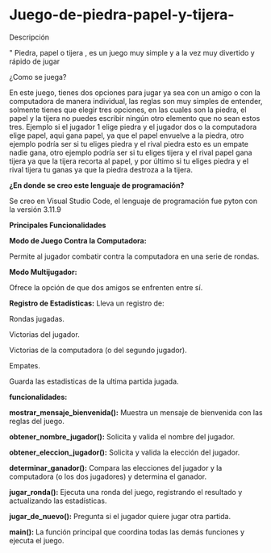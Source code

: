 # Juego-de-piedra-papel-y-tijera-
Descripción 

" Piedra, papel o tijera , es un juego muy simple y a la vez muy divertido y rápido de jugar
 
¿Como se juega?

En este juego, tienes dos opciones para  jugar ya sea  con un amigo o con la computadora de manera individual, las reglas son muy simples de entender, solmente tienes que elegir tres opciones, en las cuales son la piedra, el papel y la tijera no puedes escribir ningún otro elemento que no sean estos tres. Ejemplo si el jugador 1 elige piedra y el jugador dos o la computadora elige papel, aqui gana papel, ya que el papel envuelve a la piedra, otro ejemplo podría ser si tu eliges piedra y el rival piedra esto es un empate nadie gana, otro ejemplo podría ser si tu eliges tijera y el rival papel gana tijera ya que la tijera recorta al papel, y por último si tu eliges piedra y el rival tijera tu ganas ya que la piedra destroza a la tijera. 


**¿En donde se creo este lenguaje de programación?**

Se creo en Visual Studio Code, el lenguaje de programación fue pyton con la versión 3.11.9


**Principales Funcionalidades**


**Modo de Juego Contra la Computadora:**

Permite al jugador combatir contra la computadora en una serie de rondas.

**Modo Multijugador:**

Ofrece la opción de que dos amigos se enfrenten entre sí.

**Registro de Estadísticas:**
Lleva un registro de:

Rondas jugadas.

Victorias del jugador.

Victorias de la computadora (o del segundo jugador).

Empates.

Guarda las estadisticas de la ultima partida jugada.

**funcionalidades:** 

**mostrar_mensaje_bienvenida():**
Muestra un mensaje de bienvenida con las reglas del juego.

**obtener_nombre_jugador():**
Solicita y valida el nombre del jugador.


**obtener_eleccion_jugador():**
Solicita y valida la elección del jugador.

**determinar_ganador():**
Compara las elecciones del jugador y la computadora (o los dos jugadores) y determina el ganador.


**jugar_ronda():**
Ejecuta una ronda del juego, registrando el resultado y actualizando las estadísticas.


**jugar_de_nuevo():**
Pregunta si el jugador quiere jugar otra partida.


**main():**
La función principal que coordina todas las demás funciones y ejecuta el juego.
